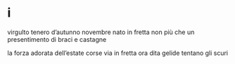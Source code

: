 # i

virgulto tenero d’autunno
novembre nato in fretta
non più che un presentimento
di braci e castagne

la forza adorata dell’estate
corse via in fretta
ora dita gelide tentano gli scuri
